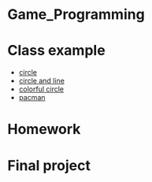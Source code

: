 # Game_Programming
# Class example
+ [circle](https://github.com/minhao920201/Game_Programming/blob/main/quiz/circle/circle.pde)
+ [circle and line](https://github.com/minhao920201/Game_Programming/blob/main/quiz/circle_and_line/circle_and_line.pde)
+ [colorful circle](https://github.com/minhao920201/Game_Programming/blob/main/quiz/colorful_circle/colorful_circle.pde)
+ [pacman](https://github.com/minhao920201/Game_Programming/tree/main/quiz/pacman/quiz2)
# Homework
# Final project

